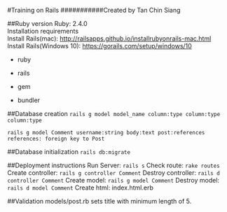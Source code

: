 #Training on Rails
###########Created by Tan Chin Siang

##Ruby version
Ruby: 2.4.0  
Installation requirements  
Install Rails(mac): http://railsapps.github.io/installrubyonrails-mac.html  
Install Rails(Windows 10): https://gorails.com/setup/windows/10  
* ruby

* rails

* gem

* bundler

##Database creation
`rails g model model_name column:type column:type column:type`

`rails g model Comment username:string body:text post:references
references: foreign key to Post`

##Database initialization
`rails db:migrate`

##Deployment instructions
Run Server: `rails s`
Check route: `rake routes`
Create controller: `rails g controller Comment`
Destroy controller: `rails d controller Comment`
Create model: `rails g model Comment`
Destroy model: `rails d model Comment`
Create html: index.html.erb

##Validation
models/post.rb
sets title with minimum length of 5.
